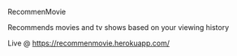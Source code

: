 RecommenMovie 

Recommends movies and tv shows based on your viewing history

Live @ https://recommenmovie.herokuapp.com/
